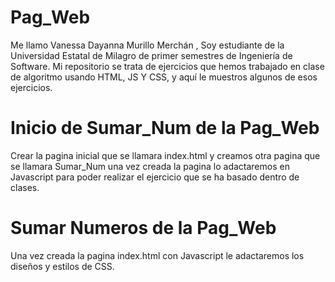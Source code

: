 # Pag_Web
Me llamo Vanessa Dayanna Murillo Merchán , Soy estudiante de la Universidad Estatal de Milagro de primer semestres de Ingeniería de Software. Mi repositorio se trata de ejercicios que hemos trabajado en clase de algoritmo usando HTML, JS Y CSS, y aquí le muestros algunos de esos ejercicios.
# Inicio de Sumar_Num de la Pag_Web
Crear la pagina inicial que se llamara index.html y creamos otra pagina que se llamara Sumar_Num una vez creada la pagina lo adactaremos en Javascript para poder realizar el ejercicio que se ha basado dentro de clases.
# Sumar Numeros de la Pag_Web
Una vez creada la pagina index.html con Javascript le adactaremos los diseños y estilos de CSS.
